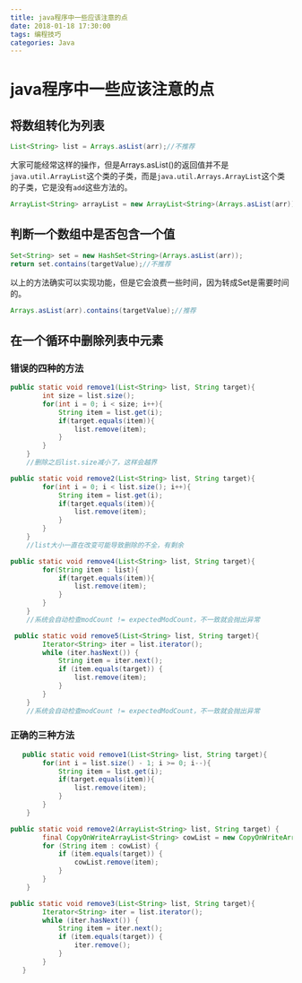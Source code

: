 ```yaml
---
title: java程序中一些应该注意的点
date: 2018-01-18 17:30:00
tags: 编程技巧
categories: Java
---
```


# java程序中一些应该注意的点

## 将数组转化为列表

```java
List<String> list = Arrays.asList(arr);//不推荐
```

大家可能经常这样的操作，但是Arrays.asList()的返回值并不是``java.util.ArrayList``这个类的子类，而是``java.util.Arrays.ArrayList``这个类的子类，它是没有``add``这些方法的。

```java
ArrayList<String> arrayList = new ArrayList<String>(Arrays.asList(arr));//推荐
```

## 判断一个数组中是否包含一个值

```java
Set<String> set = new HashSet<String>(Arrays.asList(arr));
return set.contains(targetValue);//不推荐
```

以上的方法确实可以实现功能，但是它会浪费一些时间，因为转成Set是需要时间的。

```java
Arrays.asList(arr).contains(targetValue);//推荐
```

## 在一个循环中删除列表中元素

### 错误的四种的方法

```java
public static void remove1(List<String> list, String target){
        int size = list.size();
        for(int i = 0; i < size; i++){
            String item = list.get(i);
            if(target.equals(item)){
                list.remove(item);
            }
        }
    }
    //删除之后list.size减小了，这样会越界
```

```java
public static void remove2(List<String> list, String target){
        for(int i = 0; i < list.size(); i++){
            String item = list.get(i);
            if(target.equals(item)){
                list.remove(item);
            }
        }
    }
    //list大小一直在改变可能导致删除的不全，有剩余
```



```java
public static void remove4(List<String> list, String target){
        for(String item : list){
            if(target.equals(item)){
                list.remove(item);
            }
        }
    }
    //系统会自动检查modCount != expectedModCount，不一致就会抛出异常
```

```java
 public static void remove5(List<String> list, String target){
        Iterator<String> iter = list.iterator();
        while (iter.hasNext()) {
            String item = iter.next();
            if (item.equals(target)) {
                list.remove(item);
            }
        }
    }
    //系统会自动检查modCount != expectedModCount，不一致就会抛出异常
```

### 正确的三种方法

```java
   public static void remove1(List<String> list, String target){
        for(int i = list.size() - 1; i >= 0; i--){
            String item = list.get(i);
            if(target.equals(item)){
                list.remove(item);
            }
        }
    }
```

```java
public static void remove2(ArrayList<String> list, String target) {
        final CopyOnWriteArrayList<String> cowList = new CopyOnWriteArrayList<String>(list);
        for (String item : cowList) {
            if (item.equals(target)) {
                cowList.remove(item);
            }
        }
    }

```

```java
public static void remove3(List<String> list, String target){
        Iterator<String> iter = list.iterator();
        while (iter.hasNext()) {
            String item = iter.next();
            if (item.equals(target)) {
                iter.remove();
            }
        }
   }
```
